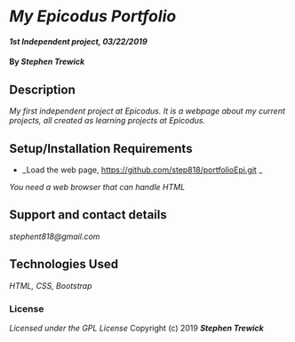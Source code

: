 # _My Epicodus Portfolio_

#### _1st Independent project, 03/22/2019_

#### By _**Stephen Trewick**_

## Description

_My first independent project at Epicodus. It is a webpage about my current projects, all created as learning projects at Epicodus._

## Setup/Installation Requirements

* _Load the web page, https://github.com/step818/portfolioEpi.git _

_You need a web browser that can handle HTML_


## Support and contact details

_stephent818@gmail.com_

## Technologies Used

_HTML, CSS, Bootstrap_

### License
*Licensed under the GPL License*
Copyright (c) 2019 **_Stephen Trewick_**
